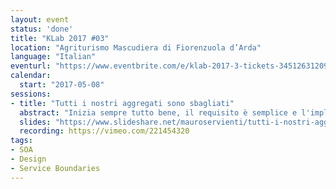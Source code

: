 ```yaml
---
layout: event
status: 'done'
title: "KLab 2017 #03"
location: "Agriturismo Mascudiera di Fiorenzuola d’Arda"
language: "Italian"
eventurl: "https://www.eventbrite.com/e/klab-2017-3-tickets-34512631209"
calendar:
  start: "2017-05-08"
sessions:
- title: "Tutti i nostri aggregati sono sbagliati"
  abstract: "Inizia sempre tutto bene, il requisito è semplice e l'implementazione procede senza intoppi. Poi i requisiti aumentano e ci ritroviamo con una strana sensazione allo stomaco e con la necessità di introdurre alchimie tecnologiche che non ci piacciono, ma non sappiamo perché. Prenderemo una funzionalità tanto semplice, quanto usata, come il carrello di un e-commerce e proveremo a capire se è veramente così semplice. Guarderemo il problema tecnico che vogliamo risolvere e poi sposteremo l'attenzione sui requisiti di business. Requisiti che una volta compresi a fondo ci porteranno a capire quali sono le vere responsabilità del dominio."
  slides: "https://www.slideshare.net/mauroservienti/tutti-i-nostri-aggregati-sono-sbagliati"
  recording: https://vimeo.com/221454320
tags:
- SOA
- Design
- Service Boundaries
---
```

